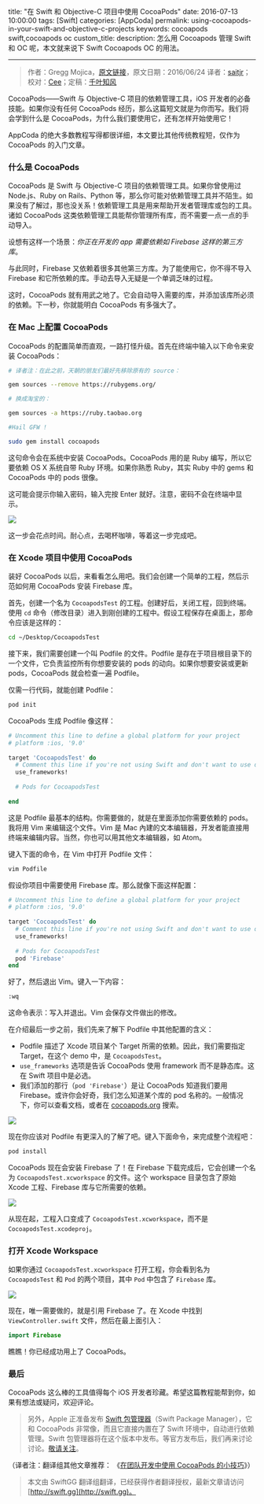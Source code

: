title: "在 Swift 和 Objective-C 项目中使用 CocoaPods"
date: 2016-07-13 10:00:00
tags: [Swift]
categories: [AppCoda]
permalink: using-cocoapods-in-your-swift-and-objective-c-projects
keywords: cocoapods swift,cocoapods oc
custom_title: 
description: 怎么用 Cocoapods 管理 Swift 和 OC 呢，本文就来说下 Swift Cocoapods OC 的用法。

---
> 作者：Gregg Mojica，[原文链接](http://www.appcoda.com/cocoapods/)，原文日期：2016/06/24
> 译者：[saitjr](http://www.saitjr.com)；校对：[Cee](https://github.com/Cee)；定稿：[千叶知风](http://weibo.com/xiaoxxiao)
  







<!--此处开始正文-->

CocoaPods——Swift 与 Objective-C 项目的依赖管理工具，iOS 开发者的必备技能。如果你没有任何 CocoaPods 经历，那么这篇短文就是为你而写。我们将会学到什么是 CocoaPods，为什么我们要使用它，还有怎样开始使用它！

AppCoda 的绝大多数教程写得都很详细，本文要比其他传统教程短，仅作为 CocoaPods 的入门文章。

<!--more-->

### 什么是 CocoaPods

CocoaPods 是 Swift 与 Objective-C 项目的依赖管理工具。如果你曾使用过 Node.js、Ruby on Rails、Python 等，那么你可能对依赖管理工具并不陌生。如果没有了解过，那也没关系！依赖管理工具是用来帮助开发者管理库或包的工具。诸如 CocoaPods 这类依赖管理工具能帮你管理所有库，而不需要一点一点的手动导入。

设想有这样一个场景：*你正在开发的 app 需要依赖如 Firebase 这样的第三方库*。

与此同时，Firebase 又依赖着很多其他第三方库。为了能使用它，你不得不导入 Firebase 和它所依赖的库。手动去导入无疑是一个单调乏味的过程。

这时，CocoaPods 就有用武之地了。它会自动导入需要的库，并添加该库所必须的依赖。下一秒，你就能明白 CocoaPods 有多强大了。

### 在 Mac 上配置 CocoaPods

CocoaPods 的配置简单而直观，一路打怪升级。首先在终端中输入以下命令来安装 CocoaPods：

```bash
# 译者注：在此之前，天朝的朋友们最好先移除原有的 source：

gem sources --remove https://rubygems.org/

# 换成淘宝的：

gem sources -a https://ruby.taobao.org

#Hail GFW !
```

```bash
sudo gem install cocoapods
```

这句命令会在系统中安装 CocoaPods。CocoaPods 用的是 Ruby 编写，所以它要依赖 OS X 系统自带 Ruby 环境。如果你熟悉 Ruby，其实 Ruby 中的 gems 和 CocoaPods 中的 pods 很像。

这可能会提示你输入密码，输入完按 Enter 就好。注意，密码不会在终端中显示。

![](http://www.appcoda.com/wp-content/uploads/2016/06/cocoapods-install-1240x701.png)

这一步会花点时间。耐心点，去喝杯咖啡，等着这一步完成吧。

### 在 Xcode 项目中使用 CocoaPods

装好 CocoaPods 以后，来看看怎么用吧。我们会创建一个简单的工程，然后示范如何用 CocoaPods 安装 Firebase 库。

首先，创建一个名为 `CocoapodsTest` 的工程。创建好后，关闭工程，回到终端。使用 `cd` 命令（修改目录）进入到刚创建的工程中。假设工程保存在桌面上，那命令应该是这样的：

```bash
cd ~/Desktop/CocoapodsTest
```

接下来，我们需要创建一个叫 Podfile 的文件。Podfile 是存在于项目根目录下的一个文件，它负责监控所有你想要安装的 pods 的动向。如果你想要安装或更新 pods，CocoaPods 就会检查一遍 Podfile。

仅需一行代码，就能创建 Podfile：

```bash
pod init
```

CocoaPods 生成 Podfile 像这样：

```ruby
# Uncomment this line to define a global platform for your project
# platform :ios, '9.0'
 
target 'CocoapodsTest' do
  # Comment this line if you're not using Swift and don't want to use dynamic frameworks
  use_frameworks!
 
  # Pods for CocoapodsTest
 
end
```

这是 Podfile 最基本的结构。你需要做的，就是在里面添加你需要依赖的 pods。我将用 Vim 来编辑这个文件。Vim 是 Mac 內建的文本编辑器，开发者能直接用终端来编辑内容。当然，你也可以用其他文本编辑器，如 Atom。

键入下面的命令，在 Vim 中打开 Podfile 文件：

```bash
vim Podfile
```

假设你项目中需要使用 Firebase 库。那么就像下面这样配置：

```ruby
# Uncomment this line to define a global platform for your project
# platform :ios, '9.0'
 
target 'CocoapodsTest' do
  # Comment this line if you're not using Swift and don't want to use dynamic frameworks
  use_frameworks!
 
  # Pods for CocoapodsTest
  pod 'Firebase'
end
```

好了，然后退出 Vim。键入一下内容：

```bash
:wq
```

这命令表示：写入并退出。Vim 会保存文件做出的修改。

在介绍最后一步之前，我们先来了解下 Podfile 中其他配置的含义：

-   Podfile 描述了 Xcode 项目某个 Target 所需的依赖。因此，我们需要指定 Target，在这个 demo 中，是 `CocoapodsTest`。
-   `use_frameworks` 选项是告诉 CocoaPods 使用 framework 而不是静态库。这在 Swift 项目中是必选。
-   我们添加的那行（`pod 'Firebase'`）是让 CocoaPods 知道我们要用 Firebase。或许你会好奇，我们怎么知道某个库的 pod 名称的。一般情况下，你可以查看文档，或者在 [cocoapods.org](https://cocoapods.org/) 搜索。

![](http://www.appcoda.com/wp-content/uploads/2016/06/pod-cocoapods-org.jpg)

现在你应该对 Podfile 有更深入的了解了吧。键入下面命令，来完成整个流程吧：

```bash
pod install
```

CocoaPods 现在会安装 Firebase 了！在 Firebase 下载完成后，它会创建一个名为 `CocoapodsTest.xcworkspace` 的文件。这个 workspace 目录包含了原始 Xcode 工程、Firebase 库与它所需要的依赖。

![](http://www.appcoda.com/wp-content/uploads/2016/06/pod-install.jpg)

从现在起，工程入口变成了 `CocoapodsTest.xcworkspace`，而不是 `CocoapodsTest.xcodeproj`。

### 打开 Xcode Workspace

如果你通过 `CocoapodsTest.xcworkspace` 打开工程，你会看到名为 `CocoapodsTest` 和 `Pod` 的两个项目，其中 `Pod` 中包含了 `Firebase` 库。

![](http://www.appcoda.com/wp-content/uploads/2016/06/pod-xcode-workspace-1240x722.png)

现在，唯一需要做的，就是引用 Firebase 了。在 Xcode 中找到 `ViewController.swift` 文件，然后在最上面引入：

```swift
import Firebase
```

瞧瞧！你已经成功用上了 CocoaPods。

### 最后

CocoaPods 这么棒的工具值得每个 iOS 开发者珍藏。希望这篇教程能帮到你，如果有想法或疑问，欢迎评论。

>   另外，Apple 正准备发布 [Swift 包管理器](https://swift.org/package-manager/)（Swift Package Manager），它和 CocoaPods 非常像，而且它直接内置在了 Swift 环境中，自动进行依赖管理。Swift 包管理器将在这个版本中发布。等官方发布后，我们再来讨论讨论。[敬请关注](https://www.facebook.com/appcodamobile)。

（译者注：翻译组其他文章推荐： 《[在团队开发中使用 CocoaPods 的小技巧](http://swift.gg/2015/12/31/cocoapods-on-a-team/)》）
> 本文由 SwiftGG 翻译组翻译，已经获得作者翻译授权，最新文章请访问 [http://swift.gg](http://swift.gg)。